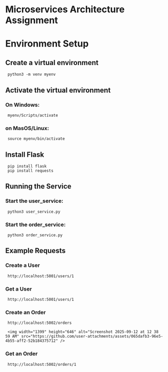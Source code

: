 # Microservices Architecture Assignment

# Environment Setup
## Create a virtual environment
     python3 -m venv myenv
## Activate the virtual environment
### On Windows:
     myenv/Scripts/activate
### on MasOS/Linux:
     source myenv/bin/activate
## Install Flask
     pip install flask
     pip install requests
## Running the Service
### Start the user_service:
     python3 user_service.py
### Start the order_service:
     python3 order_service.py
## Example Requests
### Create a User 
     http://localhost:5001/users/1
### Get a User
     http://localhost:5001/users/1
### Create an Order
     http://localhost:5002/orders
     
     <img width="1399" height="646" alt="Screenshot 2025-09-12 at 12 38 59 AM" src="https://github.com/user-attachments/assets/065dafb3-96e5-4b55-aff2-52b184375712" />

### Get an Order
     http://localhost:5002/orders/1
     
